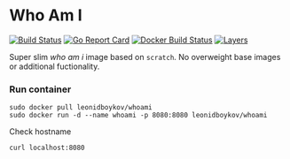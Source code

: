 # Who Am I

[![Build Status](https://travis-ci.org/leonidboykov/whoami.svg?branch=master)](https://travis-ci.org/leonidboykov/whoami)
[![Go Report Card](https://goreportcard.com/badge/github.com/leonidboykov/whoami)](https://goreportcard.com/report/github.com/leonidboykov/whoami)
[![Docker Build Status](https://img.shields.io/docker/build/leonidboykov/whoami.svg)](https://hub.docker.com/r/leonidboykov/whoami/)
[![Layers](https://images.microbadger.com/badges/image/leonidboykov/whoami.svg)](https://microbadger.com/images/leonidboykov/whoami "Get your own image badge on microbadger.com")

<!-- see https://github.com/leonidboykov/whoami for better Markdown rendering -->

Super slim _who am i_ image based on `scratch`. No overweight base images or
additional fuctionality.

### Run container

    sudo docker pull leonidboykov/whoami
    sudo docker run -d --name whoami -p 8080:8080 leonidboykov/whoami

Check hostname

    curl localhost:8080
